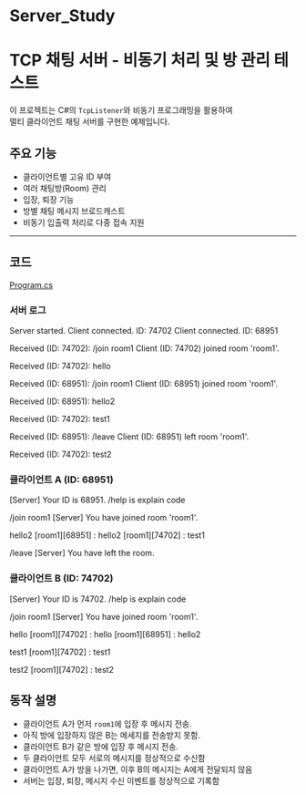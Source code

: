 # Server_Study


# TCP 채팅 서버 - 비동기 처리 및 방 관리 테스트

이 프로젝트는 C#의 `TcpListener`와 비동기 프로그래밍을 활용하여  
멀티 클라이언트 채팅 서버를 구현한 예제입니다.

## 주요 기능

- 클라이언트별 고유 ID 부여
- 여러 채팅방(Room) 관리
- 입장, 퇴장 기능
- 방별 채팅 메시지 브로드캐스트
- 비동기 입출력 처리로 다중 접속 지원

---


## 코드
[Program.cs](./Program.cs)

### 서버 로그

Server started.
Client connected. ID: 74702
Client connected. ID: 68951

Received (ID: 74702): /join room1
Client (ID: 74702) joined room 'room1'.

Received (ID: 74702): hello

Received (ID: 68951): /join room1
Client (ID: 68951) joined room 'room1'.

Received (ID: 68951): hello2

Received (ID: 74702): test1

Received (ID: 68951): /leave
Client (ID: 68951) left room 'room1'.

Received (ID: 74702): test2




### 클라이언트 A (ID: 68951)


[Server] Your ID is 68951.
/help is explain code

/join room1
[Server] You have joined room 'room1'.

hello2
[room1][68951] : hello2
[room1][74702] : test1

/leave
[Server] You have left the room.






### 클라이언트 B (ID: 74702)


[Server] Your ID is 74702.
/help is explain code

/join room1
[Server] You have joined room 'room1'.

hello
[room1][74702] : hello
[room1][68951] : hello2

test1
[room1][74702] : test1

test2
[room1][74702] : test2


## 동작 설명

- 클라이언트 A가 먼저 `room1`에 입장 후 메시지 전송.
- 아직 방에 입장하지 않은 B는 메세지를 전송받지 못함.
- 클라이언트 B가 같은 방에 입장 후 메시지 전송.
- 두 클라이언트 모두 서로의 메시지를 정상적으로 수신함  
- 클라이언트 A가 방을 나가면, 이후 B의 메시지는 A에게 전달되지 않음  
- 서버는 입장, 퇴장, 메시지 수신 이벤트를 정상적으로 기록함
  
